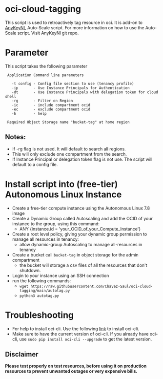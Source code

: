 # oci-cloud-tagging

This script is used to retroactively tag resource in oci. It is add-on to [AnyKeyNL](https://github.com/AnykeyNL/OCI-AutoScale) 
Auto-Scale script. For more information on how to use the Auto-Scale script. Visit AnyKeyNl git repo.
# Parameter
This script takes the following parameter 
```
 Application Command line parameters

   -t config - Config file section to use (tenancy profile)
   -ip       - Use Instance Principals for Authentication
   -dt       - Use Instance Principals with delegation token for cloud shell
   -rg       - Filter on Region
   -ic       - include compartment ocid
   -ec       - exclude compartment ocid
   -h        - help

 Required Object Storage name "bucket-tag" at home region
 ```
## Notes: 
- If -rg flag is not used. It will default to search all regions.
- This will only exclude one compartment from the search. 
- If Instance Principal or delegation token flag is not use. The script will default to a config file.
 
# Install script into (free-tier) Autonomous Linux Instance

- Create a free-tier compute instance using the Autonomous Linux 7.8 image
- Create a Dynamic Group called Autoscaling and add the OCID of your instance to the group, using this command:
  - ANY {instance.id = 'your_OCID_of_your_Compute_Instance'}
- Create a root level policy, giving your dynamic group permission to manage all resources in tenancy:
  - allow dynamic-group Autoscaling to manage all-resources in tenancy
- Create a bucket call ```bucket-tag``` in object storage for the admin compartment
  - the bucket will storage a csv files of all the resources that don't shutdown.
- Login to your instance using an SSH connection
- run the following commands:
  - ```wget https://raw.githubusercontent.com/Chavez-Saul/oci-cloud-tagging/main/autotag.py```
  - ```python3 autotag.py```

# Troubleshooting
- For help to install oci-cli. Use the following [link](https://docs.oracle.com/en-us/iaas/Content/API/SDKDocs/cliinstall.htm) to install oci-cli. 
- Make sure to have the current version of oci-cli. If you already have 
oci-cli, use ```sudo pip install oci-cli --upgrade``` to get the latest version.


## Disclaimer
**Please test properly on test resources, before using it on production resources to prevent unwanted outages or very expensive bills.**
